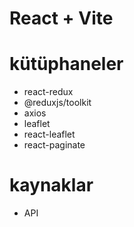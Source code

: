 # React + Vite

# kütüphaneler
- react-redux
- @reduxjs/toolkit
- axios
- leaflet
- react-leaflet
- react-paginate

# kaynaklar
- API